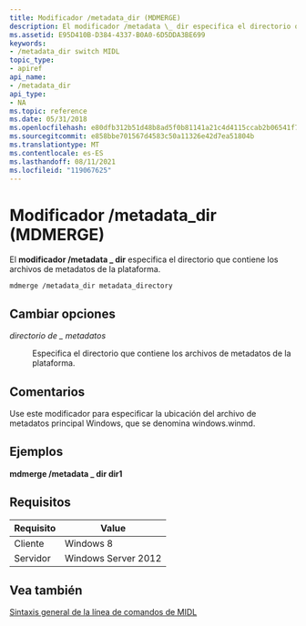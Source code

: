 ```yaml
---
title: Modificador /metadata_dir (MDMERGE)
description: El modificador /metadata \_ dir especifica el directorio que contiene los archivos de metadatos de la plataforma.
ms.assetid: E95D410B-D384-4337-B0A0-6D5DDA3BE699
keywords:
- /metadata_dir switch MIDL
topic_type:
- apiref
api_name:
- /metadata_dir
api_type:
- NA
ms.topic: reference
ms.date: 05/31/2018
ms.openlocfilehash: e80dfb312b51d48b8ad5f0b81141a21c4d4115ccab2b06541f76d40286686c6b
ms.sourcegitcommit: e858bbe701567d4583c50a11326e42d7ea51804b
ms.translationtype: MT
ms.contentlocale: es-ES
ms.lasthandoff: 08/11/2021
ms.locfileid: "119067625"
---
```

# <a name="metadata_dir-switch-mdmerge"></a>Modificador /metadata_dir (MDMERGE)

El **modificador /metadata \_ dir** especifica el directorio que contiene los archivos de metadatos de la plataforma.

``` syntax
mdmerge /metadata_dir metadata_directory
```

## <a name="switch-options"></a>Cambiar opciones

<dl> <dt>

*directorio de \_ metadatos* 
</dt> <dd>

Especifica el directorio que contiene los archivos de metadatos de la plataforma.

</dd> </dl>

## <a name="remarks"></a>Comentarios

Use este modificador para especificar la ubicación del archivo de metadatos principal Windows, que se denomina windows.winmd.

## <a name="examples"></a>Ejemplos

**mdmerge /metadata \_ dir dir1**

## <a name="requirements"></a>Requisitos



| Requisito | Value |
|-------------------|--------------------------------|
| Cliente<br/> | Windows 8<br/>           |
| Servidor<br/> | Windows Server 2012<br/> |



## <a name="see-also"></a>Vea también

<dl> <dt>

[Sintaxis general de la línea de comandos de MIDL](general-midl-command-line-syntax.md)
</dt> </dl>

 

 





